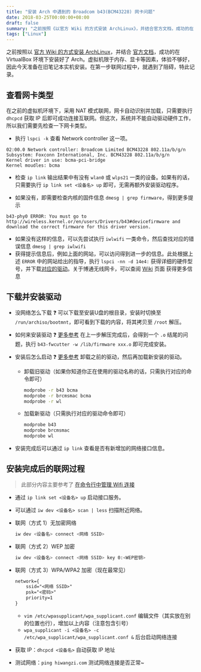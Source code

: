 ```yaml
---
title: "安装 Arch 中遇到的 Broadcom b43(BCM43228) 网卡问题"
date: 2018-03-25T00:00:00+08:00
draft: false
summary: "之前按照《以官方 Wiki 的方式安装 ArchLinux》，并结合官方文档，成功的在 VirtualBox 环境下安装好了 Arch。虚拟机限于内存、显卡等因素，体验不够好，因此今天准备在旧笔记本实机安装。在第一步联网过程中，就遇到了阻碍，特此记录。"
tags: ["Linux"]
---
```


之前按照以 [官方 Wiki 的方式安装 ArchLinux](https://www.viseator.com/2017/05/17/arch_install/)，并结合 [官方文档](https://wiki.archlinux.org/index.php/installation_guide)，成功的在 VirtualBox 环境下安装好了 Arch。虚拟机限于内存、显卡等因素，体验不够好，因此今天准备在旧笔记本实机安装。在第一步联网过程中，就遇到了阻碍，特此记录。

## 查看网卡类型

在之前的虚拟机环境下，采用 NAT 模式联网，网卡自动识别并加载，只需要执行 `dhcpcd` 获取 IP 后即可成功连接互联网。但这次，系统并不能自动驱动硬件工作，所以我们需要先检查一下网卡类型。

* 执行 `lspci -k` 查看 Network controller 这一项。

```
02:00.0 Network controller: Broadcom Limited BCM43228 802.11a/b/g/n
Subsystem: Foxconn International, Inc. BCM43228 802.11a/b/g/n
Kernel driver in use: bcma-pci-bridge
Kernel moudles: bcma
```

* 检查 `ip link` 输出结果中有没有 `wlan0` 或 `wlps21` 一类的设备。如果有的话，只需要执行 `ip link set <设备名> up` 即可，无需再额外安装驱动程序。

* 如果没有，即需要检查内核的固件信息 `dmesg | grep firmware`，得到更多提示

```
b43-phy0 ERROR: You must go to http://wireless.kernel.or/en/users/Drivers/b43#devicefirmware and download the correct firmware for this driver version.
```

* 如果没有这样的信息，可以先尝试执行 `iwlwifi` 一类命令，然后查找对应的错误信息 `dmesg | grep iwlwifi`
* 获得提示信息后，例如上面的网站，可以访问得到进一步的信息。此处根据上述 `ERROR` 中的网站给出的指导，执行 `lspci -nn -d 14e4:` 获得详细的硬件型号，并下载[对应的驱动](https://aur.archlinux.org/packages/b43-firmware/)。关于博通无线网卡，可以查阅 [Wiki](https://wiki.archlinux.org/index.php/Broadcom_wireless) 页面 获得更多信息

## 下载并安装驱动

* 没网络怎么下载 ❓ 可以下载至安装U盘的根目录，安装时切换至 `/run/archiso/bootmnt`，即可看到下载的内容，将其拷贝至 `/root` 解压。
* 如何来安装驱动 ❓ [更多参考](https://www.cnblogs.com/clouds008/p/7460928.html) 在上一步解压完成后，会得到一个 `.o` 结尾的问题，执行 `b43-fwcutter -w /lib/firmware xxx.o` 即可完成安装。
* 安装后怎么启动 ❓ [更多参考](http://linuxwireless.sipsolutions.net/en/users/Drivers/b43/) 卸载之前的驱动，然后再加载新安装的驱动。
  * 卸载旧驱动（如果你知道你正在使用的驱动名称的话，只需执行对应的命令即可）
    ```bash
    modprobe -r b43 bcma
    modprobe -r brcmsmac bcma
    modprobe -r wl
    ```
  * 加载新驱动（只需执行对应的驱动命令即可）
    ```bash
    modprobe b43
    modprobe brcmsmac
    modprobe wl
    ```

* 安装完成后可以通过 `ip link` 查看是否有新增加的网络接口信息。

## 安装完成后的联网过程

> 此部分内容主要参考了 [在命令行中管理 Wifi 连接](https://linux.cn/article-4015-1.html)

* 通过 `ip link set <设备名> up` 启动接口服务。
* 可以通过 `iw dev <设备名> scan | less` 扫描附近网络。
* 联网（方式 1）无加密网络
    ```bash
    iw dev <设备名> connect <网络 SSID>
    ```
* 联网（方式 2）WEP 加密
    ```bash
    iw dev <设备名> connect <网络 SSID> key 0:<WEP密钥>
    ```

* 联网（方式 3）WPA/WPA2 加密（现在最常见）
    ```txt
    network={
        ssid="<网络 SSID>"
        psk="<密码>"
        priority=1
    }
    ```
  * `vim /etc/wpasupplicant/wpa_supplicant.conf` 编辑文件（其实放在别的位置也行），增加以上内容（注意包含引号）
  * `wpa_supplicant -i <设备名> -c /etc/wpa_supplicant/wpa_supplicant.conf &` 后台启动网络连接

* 获取 IP：`dhcpcd <设备名>` 自动获取 IP 地址
* 测试网络：`ping hiwangzi.com` 测试网络连接是否正常~
